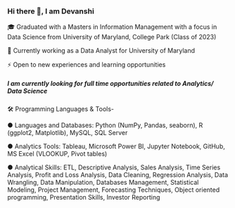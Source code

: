 ### Hi there 👋, I am Devanshi

🎓 Graduated with a Masters in Information Management with a focus in Data Science from University of Maryland, College Park (Class of 2023)

🔭 Currently working as a Data Analyst for University of Maryland

⚡ Open to new experiences and learning opportunities

##### I am currently looking for full time opportunities related to Analytics/ Data Science

🛠 Programming Languages & Tools- 

● Languages and Databases: Python (NumPy, Pandas, seaborn), R (ggplot2, Matplotlib), MySQL, SQL Server

● Analytics Tools: Tableau, Microsoft Power BI, Jupyter Notebook, GitHub, MS Excel (VLOOKUP, Pivot tables)

● Analytical Skills: ETL, Descriptive Analysis, Sales Analysis, Time Series Analysis, Profit and Loss Analysis, Data Cleaning, Regression Analysis, Data Wrangling, Data Manipulation, Databases Management, Statistical Modeling, Project Management, Forecasting Techniques, Object oriented programming, Presentation Skills, Investor Reporting







